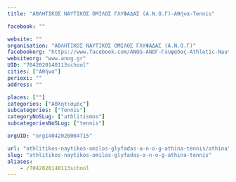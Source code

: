 ```yaml
---
title: "ΑΘΛΗΤΙΚΟΣ ΝΑΥΤΙΚΟΣ ΟΜΙΛΟΣ ΓΛΥΦΑΔΑΣ (Α.Ν.Ο.Γ)-Αθήνα-Tennis"

facebook: ""

website: ""
organisation: "ΑΘΛΗΤΙΚΟΣ ΝΑΥΤΙΚΟΣ ΟΜΙΛΟΣ ΓΛΥΦΑΔΑΣ (Α.Ν.Ο.Γ)"
facebookorg: "https://www.facebook.com/ANOG-ΑΝΟΓ-Γλυφαδας-Athletic-Nautical-Club-of-Glyfada-173774369415867/"
websiteorg: "www.anog.gr"
UID: "7042020140113school"
cities: ["Αθήνα"]
perioxi: ""
address: ""

places: [""]
categories: ["Αθλητισμός"]
subcategories: ["Tennis"]
categoryNoSLug: ["athlitismos"]
subcategoriesNoSLug: ["tennis"]

orgUID: "org14042020004715"

url: "athlitikos-naytikos-omilos-glyfadas-a-n-o-g-athina-tennis/athina"
slug: "athlitikos-naytikos-omilos-glyfadas-a-n-o-g-athina-tennis"
aliases:
    - /7042020140113school
---
```





